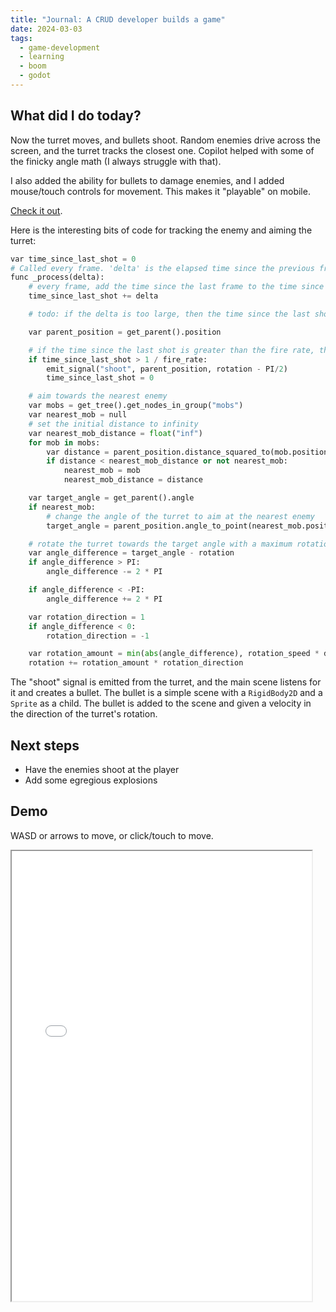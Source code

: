 ```yaml
---
title: "Journal: A CRUD developer builds a game"
date: 2024-03-03
tags:
  - game-development
  - learning
  - boom
  - godot
---
```


## What did I do today?

Now the turret moves, and bullets shoot. Random enemies drive across the screen, and the turret tracks the closest one. Copilot helped with some of the finicky angle math (I always struggle with that).

I also added the ability for bullets to damage enemies, and I added mouse/touch controls for movement. This makes it "playable" on mobile.

[Check it out](#demo).

Here is the interesting bits of code for tracking the enemy and aiming the turret:

```python
var time_since_last_shot = 0
# Called every frame. 'delta' is the elapsed time since the previous frame.
func _process(delta):
	# every frame, add the time since the last frame to the time since the last shot
	time_since_last_shot += delta

	# todo: if the delta is too large, then the time since the last shot will be greater than the fire rate

	var parent_position = get_parent().position

	# if the time since the last shot is greater than the fire rate, then shoot
	if time_since_last_shot > 1 / fire_rate:
		emit_signal("shoot", parent_position, rotation - PI/2)
		time_since_last_shot = 0

	# aim towards the nearest enemy
	var mobs = get_tree().get_nodes_in_group("mobs")
	var nearest_mob = null
	# set the initial distance to infinity
	var nearest_mob_distance = float("inf")
	for mob in mobs:
		var distance = parent_position.distance_squared_to(mob.position)
		if distance < nearest_mob_distance or not nearest_mob:
			nearest_mob = mob
			nearest_mob_distance = distance

	var target_angle = get_parent().angle
	if nearest_mob:
		# change the angle of the turret to aim at the nearest enemy
		target_angle = parent_position.angle_to_point(nearest_mob.position)

	# rotate the turret towards the target angle with a maximum rotation speed, turning the shortest direction
	var angle_difference = target_angle - rotation
	if angle_difference > PI:
		angle_difference -= 2 * PI

	if angle_difference < -PI:
		angle_difference += 2 * PI

	var rotation_direction = 1
	if angle_difference < 0:
		rotation_direction = -1

	var rotation_amount = min(abs(angle_difference), rotation_speed * delta)
	rotation += rotation_amount * rotation_direction
```

The "shoot" signal is emitted from the turret, and the main scene listens for it and creates a bullet. The bullet is a simple scene with a `RigidBody2D` and a `Sprite` as a child. The bullet is added to the scene and given a velocity in the direction of the turret's rotation.

## Next steps

- Have the enemies shoot at the player
- Add some egregious explosions

## Demo

WASD or arrows to move, or click/touch to move.

<iframe src="/tanks-of-fury/builds/03032024.2" width="480" height="720"></iframe>

